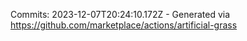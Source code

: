 Commits: 2023-12-07T20:24:10.172Z - Generated via https://github.com/marketplace/actions/artificial-grass
<br>
